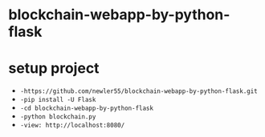 # blockchain-webapp-by-python-flask

  # setup project
*  `-https://github.com/newler55/blockchain-webapp-by-python-flask.git`
*  `-pip install -U Flask`
*  `-cd blockchain-webapp-by-python-flask`
*  `-python blockchain.py`
*  `-view: http://localhost:8080/`
